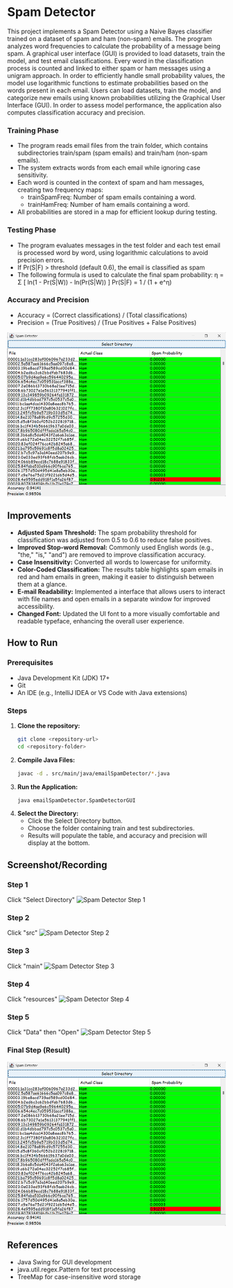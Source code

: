 # Spam Detector
This project implements a Spam Detector using a Naive Bayes classifier trained on a dataset of spam and ham (non-spam) emails. The program analyzes word frequencies to calculate the probability of a message being spam. A graphical user interface (GUI) is provided to load datasets, train the model, and test email classifications.
Every word in the classification process is counted and linked to either spam or ham messages using a unigram approach. In order to efficiently handle small probability values, the model use logarithmic functions to estimate probabilities based on the words present in each email.
Users can load datasets, train the model, and categorize new emails using known probabilities utilizing the Graphical User Interface (GUI). In order to assess model performance, the application also computes classification accuracy and precision.
### Training Phase
- The program reads email files from the train folder, which contains subdirectories train/spam (spam emails) and train/ham (non-spam emails).
- The system extracts words from each email while ignoring case sensitivity.
- Each word is counted in the context of spam and ham messages, creating two frequency maps:
   - trainSpamFreq: Number of spam emails containing a word.
   - trainHamFreq: Number of ham emails containing a word.
- All probabilities are stored in a map for efficient lookup during testing.
### Testing Phase 
- The program evaluates messages in the test folder and each test email is processed word by word, using logarithmic calculations to avoid precision errors.
- If Pr(S|F) > threshold (default 0.6), the email is classified as spam
- The following formula is used to calculate the final spam probability: η = Σ [ ln(1 - Pr(S|W)) - ln(Pr(S|W)) ]
Pr(S|F) = 1 / (1 + e^η)
### Accuracy and Precision
- Accuracy = (Correct classifications) / (Total classifications)
- Precision = (True Positives) / (True Positives + False Positives)

![Spam Detector Screenshot](images/Screenshot.png)

## Improvements
- **Adjusted Spam Threshold:** The spam probability threshold for classification was adjusted from 0.5 to 0.6 to reduce false positives.
- **Improved Stop-word Removal:** Commonly used English words (e.g., "the," "is," "and") are removed to improve classification accuracy.
- **Case Insensitivity:** Converted all words to lowercase for uniformity.
- **Color-Coded Classification:** The results table highlights spam emails in red and ham emails in green, making it easier to distinguish between them at a glance.
- **E-mail Readability:** Implemented a interface that allows users to interact with file names and open emails in a separate window for improved accessibility.
- **Changed Font:** Updated the UI font to a more visually comfortable and readable typeface, enhancing the overall user experience.

## How to Run
### Prerequisites
- Java Development Kit (JDK) 17+
- Git
- An IDE (e.g., IntelliJ IDEA or VS Code with Java extensions)

### Steps
1. **Clone the repository:**
   ```bash
   git clone <repository-url>
   cd <repository-folder>

2. **Compile Java Files:**
    ```bash
   javac -d . src/main/java/emailSpamDetector/*.java
   
3. **Run the Application:**
   ```bash
   java emailSpamDetector.SpamDetectorGUI

4. **Select the Directory:**
   - Click the Select Directory button. 
   - Choose the folder containing train and test subdirectories. 
   - Results will populate the table, and accuracy and precision will display at the bottom.

## Screenshot/Recording

### Step 1
Click "Select Directory"
![Spam Detector Step 1](images/Step1.png)  

### Step 2
Click "src"
![Spam Detector Step 2](images/step2.png)

### Step 3
Click "main"
![Spam Detector Step 3](images/step3.png)

### Step 4
Click "resources"
![Spam Detector Step 4](images/step4.png)

### Step 5
Click "Data" then "Open"
![Spam Detector Step 5](images/step5.png)

### Final Step (Result)
![Spam Detector Step 6](images/Screenshot.png)

## References
- Java Swing for GUI development
- java.util.regex.Pattern for text processing
- TreeMap for case-insensitive word storage

